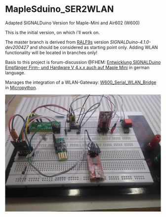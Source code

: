 # MapleSduino_SER2WLAN
Adapted SIGNALDuino Version for Maple-Mini and Air602 (W600)  


This is the initial version, on which i'll work on.

The master branch is derived from [RALF9s](https://github.com/Ralf9/SIGNALDuino/tree/dev-r41x_cc1101) version *SIGNALDuino-4.1.0-dev200427* and should be considered as starting point only. Adding WLAN functionality will be located in branches only! 

Basis to this project is forum-discussion  @FHEM: [Entwicklung SIGNALDuino Empfänger Firm- und Hardware V 4.x.x auch auf Maple Mini](https://forum.fhem.de/index.php/topic,106278.0.html) 
in german language.

Manages the integration of a WLAN-Gateway: [W600_Serial_WLAN_Bridge](https://github.com/juergs/W600_Tcp_To_Serial_Bridge) in [Micropython](http://micropython.org/).


<img src="https://github.com/juergs/MapleSduino_SER2WLAN/blob/master/pictures/MapleSDuino_SerToWLAN.jpg" alt="breadboard-prototype" style="width:800px;"/>
